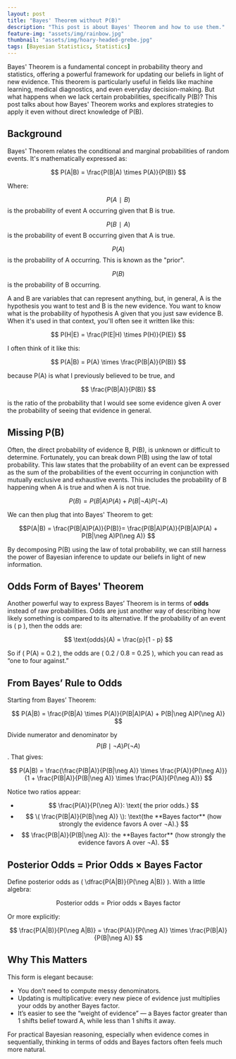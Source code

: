 ```yaml
---
layout: post
title: "Bayes' Theorem without P(B)"
description: "This post is about Bayes' Theorem and how to use them."
feature-img: "assets/img/rainbow.jpg"
thumbnail: "assets/img/hoary-headed-grebe.jpg"
tags: [Bayesian Statistics, Statistics]
---
```


Bayes' Theorem is a fundamental concept in probability theory and statistics, offering a powerful framework for updating our beliefs in light of new evidence. This theorem is particularly useful in fields like machine learning, medical diagnostics, and even everyday decision-making. But what happens when we lack certain probabilities, specifically P(B)? This post talks about how Bayes' Theorem works and explores strategies to apply it even without direct knowledge of P(B).

## Background

Bayes' Theorem relates the conditional and marginal probabilities of random events. It's mathematically expressed as:

$$ P(A|B) = \frac{P(B|A) \times P(A)}{P(B)} $$


Where:

$$ P(A∣B) $$ is the probability of event A occurring given that B is true.

$$ P(B∣A) $$ is the probability of event B occurring given that A is true.

$$ P(A) $$ is the probability of A occurring. This is known as the "prior".

$$ P(B) $$ is the probability of B occurring.

A and B are variables that can represent anything, but, in general, A is the hypothesis you want to test and B is the new evidence. You want to know what is the probability of hypothesis A given that you just saw evidence B. When it's used in that context, you'll often see it written like this:

$$ P(H|E) = \frac{P(E|H) \times P(H)}{P(E)} $$

I often think of it like this:

$$ P(A|B) = P(A) \times \frac{P(B|A)}{P(B)} $$

because P(A) is what I previously believed to be true, and 

$$ \frac{P(B|A)}{P(B)} $$

is the ratio of the probability that I would see some evidence given A over the probability of seeing that evidence in general.


## Missing P(B)

Often, the direct probability of evidence B, P(B), is unknown or difficult to determine. Fortunately, you can break down P(B) using the law of total probability. This law states that the probability of an event can be expressed as the sum of the probabilities of the event occurring in conjunction with mutually exclusive and exhaustive events. This includes the probability of B happening when A is true and when A is not true.

$$ P(B) = P(B|A)P(A) + P(B|\neg A)P(\neg A) $$

We can then plug that into Bayes' Theorem to get:

$$P(A|B) = \frac{P(B|A)P(A)}{P(B)}= \frac{P(B|A)P(A)}{P(B|A)P(A) + P(B|\neg A)P(\neg A)} $$

By decomposing P(B) using the law of total probability, we can still harness the power of Bayesian inference to update our beliefs in light of new information.


## Odds Form of Bayes' Theorem

Another powerful way to express Bayes’ Theorem is in terms of **odds** instead of raw probabilities. Odds are just another way of describing how likely something is compared to its alternative. If the probability of an event is \( p \), then the odds are:

$$ \text{odds}(A) = \frac{p}{1 - p} $$

So if \( P(A) = 0.2 \), the odds are \( 0.2 / 0.8 = 0.25 \), which you can read as “one to four against.”


## From Bayes’ Rule to Odds

Starting from Bayes’ Theorem:

$$ P(A|B) = \frac{P(B|A) \times P(A)}{P(B|A)P(A) + P(B|\neg A)P(\neg A)} $$

Divide numerator and denominator by $$P(B \mid \neg A) P(\neg A)$$. That gives:

$$ P(A|B) = \frac{\frac{P(B|A)}{P(B|\neg A)} \times \frac{P(A)}{P(\neg A)}}{1 + \frac{P(B|A)}{P(B|\neg A)} \times \frac{P(A)}{P(\neg A)}} $$

Notice two ratios appear:

- $$ \frac{P(A)}{P(\neg A)}: \text{ the prior odds.} $$
- $$ \( \frac{P(B|A)}{P(B|\neg A)} \): \text{the **Bayes factor** (how strongly the evidence favors A over ¬A).} $$
- $$ \frac{P(B|A)}{P(B|\neg A)}: the **Bayes factor** (how strongly the evidence favors A over ¬A). $$


## Posterior Odds = Prior Odds × Bayes Factor

Define posterior odds as \( \dfrac{P(A|B)}{P(\neg A|B)} \). With a little algebra:

$$ \text{Posterior odds} = \text{Prior odds} \times \text{Bayes factor} $$

Or more explicitly:

$$ \frac{P(A|B)}{P(\neg A|B)} = \frac{P(A)}{P(\neg A)} \times \frac{P(B|A)}{P(B|\neg A)} $$


## Why This Matters

This form is elegant because:

- You don’t need to compute messy denominators.
- Updating is multiplicative: every new piece of evidence just multiplies your odds by another Bayes factor.
- It’s easier to see the “weight of evidence” — a Bayes factor greater than 1 shifts belief toward A, while less than 1 shifts it away.

For practical Bayesian reasoning, especially when evidence comes in sequentially, thinking in terms of odds and Bayes factors often feels much more natural.

